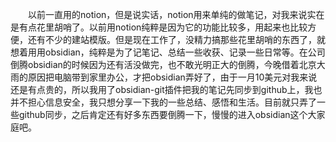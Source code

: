 &ensp;&ensp;&ensp;&ensp;以前一直用的notion，但是说实话，notion用来单纯的做笔记，对我来说实在是有点花里胡哨了。以前用notion纯粹是因为它的功能比较多，用起来也比较方便，还有不少的建站模版。但是现在工作了，没精力搞那些花里胡哨的东西了，就想着用用obsidian，纯粹是为了记笔记、总结一些收获、记录一些日常等。在公司倒腾obsidian的时候因为还有活没做完，也不敢光明正大的倒腾，今晚借着北京大雨的原因把电脑带到家里办公，才把obsidian弄好了，由于一月10美元对我来说还是有点贵的，所以我用了obsidian-git插件把我的笔记先同步到github上，我也并不担心信息安全，我只想分享一下我的一些总结、感悟和生活。目前就只弄了一些github同步，之后肯定还有好多东西要倒腾一下，慢慢的进入obsidian这个大家庭吧。